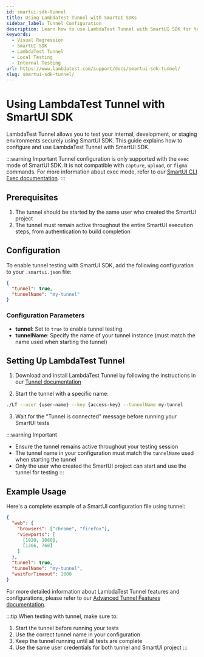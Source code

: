 ```yaml
---
id: smartui-sdk-tunnel
title: Using LambdaTest Tunnel with SmartUI SDKs
sidebar_label: Tunnel Configuration
description: Learn how to use LambdaTest Tunnel with SmartUI SDK for testing internal, development, and staging environments
keywords:
  - Visual Regression
  - SmartUI SDK
  - LambdaTest Tunnel
  - Local Testing
  - Internal Testing
url: https://www.lambdatest.com/support/docs/smartui-sdk-tunnel/
slug: smartui-sdk-tunnel/
---
```


# Using LambdaTest Tunnel with SmartUI SDK

LambdaTest Tunnel allows you to test your internal, development, or staging environments securely using SmartUI SDK. This guide explains how to configure and use LambdaTest Tunnel with SmartUI SDK.

:::warning Important
Tunnel configuration is only supported with the `exec` mode of SmartUI SDK. It is not compatible with `capture`, `upload`, or `figma` commands. For more information about exec mode, refer to our [SmartUI CLI Exec documentation](/support/docs/smartui-cli-exec/).
:::

## Prerequisites

1. The tunnel should be started by the same user who created the SmartUI project
2. The tunnel must remain active throughout the entire SmartUI execution steps, from authentication to build completion

## Configuration

To enable tunnel testing with SmartUI SDK, add the following configuration to your `.smartui.json` file:

```json
{
  "tunnel": true,
  "tunnelName": "my-tunnel"
}
```

### Configuration Parameters

- **tunnel**: Set to `true` to enable tunnel testing
- **tunnelName**: Specify the name of your tunnel instance (must match the name used when starting the tunnel)

## Setting Up LambdaTest Tunnel

1. Download and install LambdaTest Tunnel by following the instructions in our [Tunnel documentation](/support/docs/advanced-tunnel-features/)

2. Start the tunnel with a specific name:
```bash
./LT --user {user-name} --key {access-key} --tunnelName my-tunnel
```

3. Wait for the "Tunnel is connected" message before running your SmartUI tests

:::warning Important
- Ensure the tunnel remains active throughout your testing session
- The tunnel name in your configuration must match the `tunnelName` used when starting the tunnel
- Only the user who created the SmartUI project can start and use the tunnel for testing
:::

## Example Usage

Here's a complete example of a SmartUI configuration file using tunnel:

```json
{
  "web": {
    "browsers": ["chrome", "firefox"],
    "viewports": [
      [1920, 1080],
      [1366, 768]
    ]
  },
  "tunnel": true,
  "tunnelName": "my-tunnel",
  "waitForTimeout": 1000
}
```

For more detailed information about LambdaTest Tunnel features and configurations, please refer to our [Advanced Tunnel Features documentation](/support/docs/advanced-tunnel-features/).

:::tip
When testing with tunnel, make sure to:
1. Start the tunnel before running your tests
2. Use the correct tunnel name in your configuration
3. Keep the tunnel running until all tests are complete
4. Use the same user credentials for both tunnel and SmartUI project
::: 